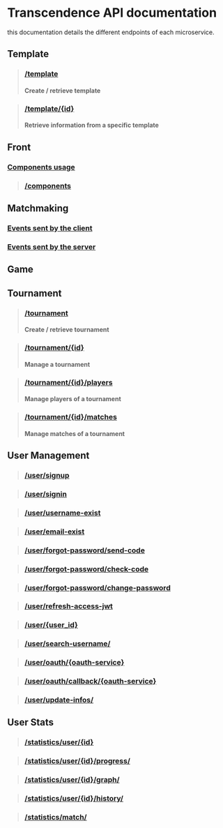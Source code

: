# Transcendence API documentation

this documentation details the different endpoints of each microservice.

## Template

> ### [/template](Template_api_Documentation.md#template)
>
> #### Create / retrieve template

> ### [/template/{id}](Template-API-Documentation.md#templateid)
> 
> #### Retrieve information from a specific template

## Front
### [Components usage](../front/doc/front.md)
> ### [/components](../front/doc/components.md)

## Matchmaking
### [Events sent by the client](../matchmaking/doc/matchmaking-documentation.md#events-sent-by-the-client)
### [Events sent by the server](../matchmaking/doc/matchmaking-documentation.md#events-sent-by-the-server)

## Game

## Tournament

> ### [/tournament](../tournament/doc/tournament-api-documentation.md#tournament)
> 
> #### Create / retrieve tournament

> ### [/tournament/{id}](../tournament/doc/tournament-api-documentation.md#tournamentid)
>
> #### Manage a tournament

> ### [/tournament/{id}/players](../tournament/doc/tournament-api-documentation.md#tournamentidplayers)
>
> #### Manage players of a tournament

> ### [/tournament/{id}/matches](../tournament/doc/tournament-api-documentation.md#tournamentidmatches)
>
> #### Manage matches of a tournament

## User Management
> ### [/user/signup](../user_management/doc/User_management.md#usersignup)

> ### [/user/signin](../user_management/doc/User_management.md#usersignin)

> ### [/user/username-exist](../user_management/doc/User_management.md#userusername-exist)

> ### [/user/email-exist](../user_management/doc/User_management.md#useremail-exist)

> ### [/user/forgot-password/send-code](../user_management/doc/User_management.md#userforgot-passwordsend-code)

> ### [/user/forgot-password/check-code](../user_management/doc/User_management.md#userforgot-passwordcheck-code)

> ### [/user/forgot-password/change-password](../user_management/doc/User_management.md#userforgot-passwordchange-password)

> ### [/user/refresh-access-jwt](../user_management/doc/User_management.md#userrefresh-access-jwt)

> ### [/user/{user_id}](../user_management/doc/User_management.md#useruser-id)

> ### [/user/search-username/](../user_management/doc/User_management.md#usersearch-username)

> ### [/user/oauth/{oauth-service}](../user_management/doc/User_management.md#useroauthoauth-service)

> ### [/user/oauth/callback/{oauth-service}](../user_management/doc/User_management.md#useroauthcallbackauth-service)

> ### [/user/update-infos/](../user_management/doc/User_management.md#userupdate-infos)

## User Stats 
> ### [/statistics/user/{id}](../user_stats/doc/user-stats-documentation.md#statisticsuserid)

> ### [/statistics/user/{id}/progress/](../user_stats/doc/user-stats-documentation.md#statisticsuseridprogress)
 
> ### [/statistics/user/{id}/graph/](../user_stats/doc/user-stats-documentation.md#statisticsuseridgraph)
 
> ### [/statistics/user/{id}/history/](../user_stats/doc/user-stats-documentation.md#statisticsuseridhistory)

> ### [/statistics/match/](../user_stats/doc/user-stats-documentation.md#statisticsmatch)
